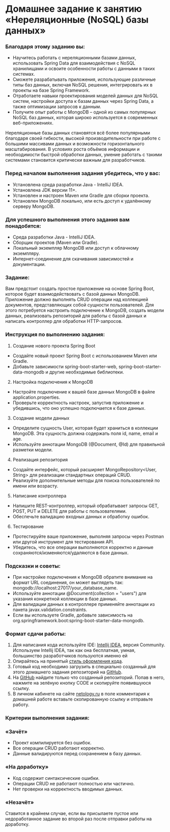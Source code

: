 # Домашнее задание к занятию «Нереляционные (NoSQL) базы данных»

### Благодаря этому заданию вы:
- Научитесь работать с нереляционными базами данных, использовать Spring Data для взаимодействия с NoSQL хранилищами и освоите особенности работы с данными в таких системах.
- Сможете разрабатывать приложения, использующие различные типы баз данных, включая NoSQL решения, интегрировать их в проекты на базе Spring Framework.
- Отработаете навыки проектирования моделей данных для NoSQL систем, настройки доступа к базам данных через Spring Data, а также оптимизации запросов к данным.
- Получите опыт работы с MongoDB – одной из самых популярных NoSQL баз данных, которая широко используется в современных веб-приложениях.

Нереляционные базы данных становятся всё более популярными благодаря своей гибкости, высокой производительности при работе с большими массивами данных и возможности горизонтального масштабирования. В условиях роста объёмов информации и необходимости быстрой обработки данных, умение работать с такими системами становится критически важным для разработчиков. 

### Перед началом выполнения задания убедитесь, что у вас:
- Установлена среда разработки Java - IntelliJ IDEA.
- Установлена JDK версии 11+.
- Установлен и настроен Maven или Gradle для сборки проекта.
- Установлен MongoDB локально, или есть доступ к удалённому серверу MongoDB.

### Для успешного выполнения этого задания вам понадобятся:
- Среда разработки Java - IntelliJ IDEA.
- Сборщик проектов (Maven или Gradle).
- Локальный экземпляр MongoDB или доступ к облачному экземпляру.
- Интернет-соединение для скачивания зависимостей и документации.

### Задание:
Вам предстоит создать простое приложение на основе Spring Boot, которое будет взаимодействовать с базой данных MongoDB. Приложение должно выполнять CRUD операции над коллекцией документов, представляющих собой сущности пользователей. Для этого потребуется настроить подключение к MongoDB, создать модели данных, реализовать репозиторий для работы с базой данных и написать контроллер для обработки HTTP-запросов.

### Инструкция по выполнению задания:
1. Создание нового проекта Spring Boot
- Создайте новый проект Spring Boot с использованием Maven или Gradle.
- Добавьте зависимости spring-boot-starter-web, spring-boot-starter-data-mongodb и другие необходимые библиотеки.
2. Настройка подключения к MongoDB
- Настройте подключение к вашей базе данных MongoDB в файле application.properties.
- Проверьте корректность настроек, запустив приложение и убедившись, что оно успешно подключается к базе данных.
3. Создание модели данных
- Определите сущность User, которая будет храниться в коллекции MongoDB. Эта сущность должна содержать поля id, name, email и age.
- Используйте аннотации MongoDB (@Document, @Id) для правильной разметки модели.
4. Реализация репозитория
- Создайте интерфейс, который расширяет MongoRepository<User, String> для реализации стандартных операций CRUD.
- Реализуйте дополнительные методы для поиска пользователей по имени или возрасту.
5. Написание контроллера
- Напишите REST-контроллер, который обрабатывает запросы GET, POST, PUT и DELETE для работы с пользователями.
- Обеспечьте валидацию входных данных и обработку ошибок.
6. Тестирование
- Протестируйте ваше приложение, выполняя запросы через Postman или другой инструмент для тестирования API.
- Убедитесь, что все операции выполняются корректно и данные сохраняются/изменяются/удаляются в базе данных.

### Подсказки и советы:
- При настройке подключения к MongoDB обратите внимание на формат URL соединения, он может выглядеть так: mongodb://localhost:27017/your_database_name.
- Используйте аннотации @Document(collection = "users") для указания конкретной коллекции в базе данных.
- Для валидации данных в контроллере применяйте аннотации из пакета javax.validation.constraints.
- Если вы используете Gradle, добавьте зависимость на org.springframework.boot:spring-boot-starter-data-mongodb.

### Формат сдачи работы:
1. Для написания кода используйте IDE: [Intellij IDEA](https://www.jetbrains.com/idea/download/), версия Community.
Используем Intellij IDEA, так как она бесплатная, умная, большинство разработчиков пользуются именно ей
2. Опирайтесь на принятый [стиль оформления кода](https://github.com/netology-code/codestyle/blob/master/java/README.md).
3. Готовый код необходимо загрузить в специально созданный для этого домашнего задания репозиторий на [GitHub](https://github.com/).
4. На [GitHub](https://github.com/) найдите только что созданный репозиторий. Попав в него, нажмите на зелёную кнопку CODE и скопируйте появившуюся ссылку.
5. В личном кабинете на сайте [netology.ru](https://netology.ru/) в поле комментария к домашней работе вставьте скопированную ссылку и отправьте работу.

### Критерии выполнения задания:

### «Зачёт»
- Проект компилируется без ошибок.
- Все операции CRUD работают корректно.
- Данные валидируются перед сохранением в базу данных.
  
### «На доработку»
- Код содержит синтаксические ошибки.
- Операции CRUD не работают полностью или частично.
- Нет проверки на корректность вводимых данных.

### «Незачёт» 
Ставится в крайнем случае, если вы присылаете пустое или недоработанное задание во второй раз после отправки работы на доработку.

